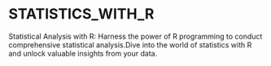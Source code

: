 # STATISTICS_WITH_R
Statistical Analysis with R: Harness the power of R programming to conduct comprehensive statistical analysis.Dive into the world of statistics with R and unlock valuable insights from your data.
